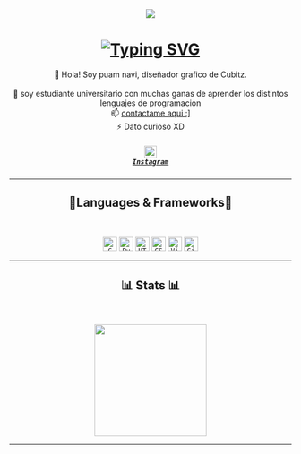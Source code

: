 <div align="center">
  <img src="https://i.pinimg.com/736x/e5/59/64/e5596471a462462f479e150ee194eace.jpg"/>
</div>


<h1 align="center">
<a href="https://git.io/typing-svg"><img src="https://readme-typing-svg.demolab.com?font=Fira+Code&size=30&pause=1000&color=34D7F7&random=false&width=435&lines=holaaa!!+%F0%9F%91%8B;Soy+puam+navi+%F0%9F%91%BE;waaaaa!!+%F0%9F%97%BF&center=true&size=30" alt="Typing SVG" /></a>
</h1>

<p align="center">
  🌱 Hola! Soy puam navi, diseñador grafico de Cubitz. 
  <br>
  <br>
  💬 soy estudiante universitario con muchas ganas de aprender los distintos lenguajes de programacion
  <br>
  📫 <a href="juandavidacevedo137@gmail.com" target="_black" rel="noreferrer">contactame aqui :]</a>
  <br>
  ⚡ Dato curioso XD
  
</p>
<h5 align="center">

  <code><a href="https://www.instagram.com/osman__durdag/" title="Instagram Profile"><img width="22" src="https://upload.wikimedia.org/wikipedia/commons/thumb/9/95/Instagram_logo_2022.svg/1200px-Instagram_logo_2022.svg.png"> Instagram</a></code>
</h5>
<hr>
<h2 align="center">🔨Languages & Frameworks🔨</h2>
<br>
<p align="center">
  <code><img title="C" height="25" src="https://raw.githubusercontent.com/zumrudu-anka/zumrudu-anka/ba85320505494f829ddfee23911329a2505bb388/images/c.svg"></code>
  <code><img title="Python" height="25" src="https://raw.githubusercontent.com/zumrudu-anka/zumrudu-anka/ba85320505494f829ddfee23911329a2505bb388/images/python-original.svg"></code>
  <code><img title="HTML5" height="25" src="https://raw.githubusercontent.com/zumrudu-anka/zumrudu-anka/ba85320505494f829ddfee23911329a2505bb388/images/html5.svg"></code>
  <code><img title="CSS" height="25" src="https://raw.githubusercontent.com/zumrudu-anka/zumrudu-anka/ba85320505494f829ddfee23911329a2505bb388/images/css.svg"></code>
  <code><img title="Visual Studio Code" height="25" src="https://github.com/zumrudu-anka/zumrudu-anka/blob/master/images/vscode.png?raw=true"></code>
  <code><img title="GitHub" height="25" src="https://raw.githubusercontent.com/zumrudu-anka/zumrudu-anka/ba85320505494f829ddfee23911329a2505bb388/images/github.svg"></code>
<hr>




<h2 align="center">📊 Stats 📊</h2>
<br>
<p align=center>
  <div align=center>
    <a href="https://github.com/anuraghazra/github-readme-stats">
      <img height=200 align="center" src="https://github-readme-stats.vercel.app/api/top-langs?username=davijuan69&hide=c%23,powershell,Mathematica,Ruby,Objective-C,Objective-C%2b%2b,Cuda&title_color=61dafb&text_color=ffffff&icon_color=61dafb&bg_color=20232a&langs_count=8&layout=compact&border_color=61dafb&hide_border=true&size_weight=0.5&count_weight=0.5" />
    </a>
  </div>
</p>

<hr>






